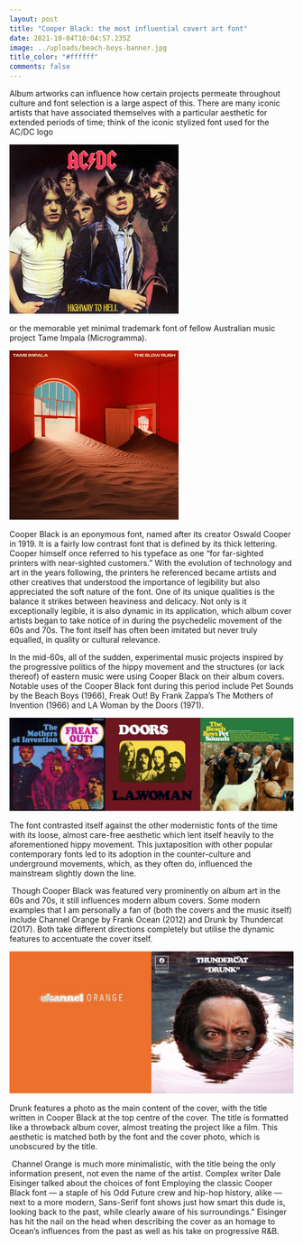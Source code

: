 ```yaml
---
layout: post
title: "Cooper Black: the most influential covert art font"
date: 2021-10-04T10:04:57.235Z
image: ../uploads/beach-boys-banner.jpg
title_color: "#ffffff"
comments: false
---
```

Album artworks can influence how certain projects permeate throughout culture and font selection is a large aspect of this. There are many iconic artists that have associated themselves with a particular aesthetic for extended periods of time; think of the iconic stylized font used for the AC/DC logo

![](../uploads/acdc_highway_to_hell.jpg "Highway to Hell - AC/DC")

 or the memorable yet minimal trademark font of fellow Australian music project Tame Impala (Microgramma).

![](../uploads/tame_impala_-_the_slow_rush.png)

Cooper Black is an eponymous font, named after its creator Oswald Cooper in 1919. It is a fairly low contrast font that is defined by its thick lettering. Cooper himself once referred to his typeface as one “for far-sighted printers with near-sighted customers.” With the evolution of technology and art in the years following, the printers he referenced became artists and other creatives that understood the importance of legibility but also appreciated the soft nature of the font. One of its unique qualities is the balance it strikes between heaviness and delicacy. Not only is it exceptionally legible, it is also dynamic in its application, which album cover artists began to take notice of in during the psychedelic movement of the 60s and 70s. The font itself has often been imitated but never truly equalled, in quality or cultural relevance.

In the mid-60s, all of the sudden, experimental music projects inspired by the progressive politics of the hippy movement and the structures (or lack thereof) of eastern music were using Cooper Black on their album covers. Notable uses of the Cooper Black font during this period include Pet Sounds by the Beach Boys (1966), Freak Out! By Frank Zappa’s The Mothers of Invention (1966) and LA Woman by the Doors (1971). 

![](../uploads/album-art-cooper-black.jpg "Pet Sounds by the Beach Boys (1966), Freak Out! By Frank Zappa’s The Mothers of Invention (1966) and LA Woman by the Doors (1971).")

The font contrasted itself against the other modernistic fonts of the time with its loose, almost care-free aesthetic which lent itself heavily to the aforementioned hippy movement. This juxtaposition with other popular contemporary fonts led to its adoption in the counter-culture and underground movements, which, as they often do, influenced the mainstream slightly down the line. 

 Though Cooper Black was featured very prominently on album art in the 60s and 70s, it still influences modern album covers. Some modern examples that I am personally a fan of (both the covers and the music itself) include Channel Orange by Frank Ocean (2012) and Drunk by Thundercat (2017). Both take different directions completely but utilise the dynamic features to accentuate the cover itself. 

![](../uploads/channel-orange-and-drunk.jpg)

Drunk features a photo as the main content of the cover, with the title written in Cooper Black at the top centre of the cover. The title is formatted like a throwback album cover, almost treating the project like a film. This aesthetic is matched both by the font and the cover photo, which is unobscured by the title.

 Channel Orange is much more minimalistic, with the title being the only information present, not even the name of the artist. Complex writer Dale Eisinger talked about the choices of font Employing the classic Cooper Black font — a staple of his Odd Future crew and hip-hop history, alike — next to a more modern, Sans-Serif font shows just how smart this dude is, looking back to the past, while clearly aware of his surroundings." Eisinger has hit the nail on the head when describing the cover as an homage to Ocean’s influences from the past as well as his take on progressive R&B.